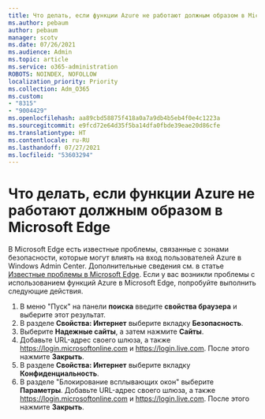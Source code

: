 ```yaml
---
title: Что делать, если функции Azure не работают должным образом в Microsoft Edge
ms.author: pebaum
author: pebaum
manager: scotv
ms.date: 07/26/2021
ms.audience: Admin
ms.topic: article
ms.service: o365-administration
ROBOTS: NOINDEX, NOFOLLOW
localization_priority: Priority
ms.collection: Adm_O365
ms.custom:
- "8315"
- "9004429"
ms.openlocfilehash: aa89cbd58875f418a0a7a9db4b5eb4f0e4c1223a
ms.sourcegitcommit: e9fcd72e64d35f5ba14dfa0fbde39eae20d86cfe
ms.translationtype: HT
ms.contentlocale: ru-RU
ms.lasthandoff: 07/27/2021
ms.locfileid: "53603294"
---
```

# <a name="what-to-do-if-azure-features-dont-work-properly-in-microsoft-edge"></a>Что делать, если функции Azure не работают должным образом в Microsoft Edge

В Microsoft Edge есть известные проблемы, связанные с зонами безопасности, которые могут влиять на вход пользователей Azure в Windows Admin Center. Дополнительные сведения см. в статье [Известные проблемы в Microsoft Edge](https://go.microsoft.com/fwlink/?linkid=2140608). Если у вас возникли проблемы с использованием функций Azure в Microsoft Edge, попробуйте выполнить следующие действия.

1. В меню "Пуск" на панели **поиска** введите **свойства браузера** и выберите этот результат.
1. В разделе **Свойства: Интернет** выберите вкладку **Безопасность**.
1. Выберите **Надежные сайты**, а затем нажмите **Сайты**.
1. Добавьте URL-адрес своего шлюза, а также <https://login.microsoftonline.com> и <https://login.live.com>. После этого нажмите **Закрыть**.
1. В разделе **Свойства: Интернет** выберите вкладку **Конфиденциальность**.
1. В разделе "Блокирование всплывающих окон" выберите **Параметры**. Добавьте URL-адрес своего шлюза, а также <https://login.microsoftonline.com> и <https://login.live.com>. После этого нажмите **Закрыть**.